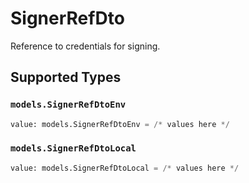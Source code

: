 # SignerRefDto

Reference to credentials for signing.


## Supported Types

### `models.SignerRefDtoEnv`

```python
value: models.SignerRefDtoEnv = /* values here */
```

### `models.SignerRefDtoLocal`

```python
value: models.SignerRefDtoLocal = /* values here */
```

